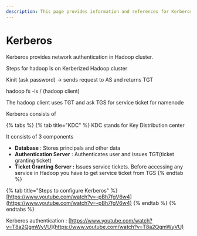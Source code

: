 ```yaml
---
description: This page provides information and references for Kerberos
---
```


# Kerberos

Kerberos provides network authentication in Hadoop cluster. 

Steps for hadoop ls on Kerberized Hadoop cluster

Kinit \(ask password\) -&gt; sends request to AS and returns TGT

hadoop fs -ls / \(hadoop client\)

The hadoop client uses TGT and ask TGS for service ticket for namenode





Kerberos consists of 

{% tabs %}
{% tab title="KDC" %}
KDC stands for Key Distribution center

It consists of 3 components

* **Database** : Stores principals and other data
* **Authentication Server** : Authenticates user and issues TGT\(ticket granting ticket\)
* **Ticket Granting Server :** Issues service tickets. Before accessing any service in Hadoop you have to get service ticket from TGS
{% endtab %}

{% tab title="Steps to configure Kerberos" %}
[https://www.youtube.com/watch?v=-pBh7fgV6w4](https://www.youtube.com/watch?v=-pBh7fgV6w4)
{% endtab %}
{% endtabs %}





Kerberos authentication : [https://www.youtube.com/watch?v=T8a2QgmWyVU](https://www.youtube.com/watch?v=T8a2QgmWyVU)




